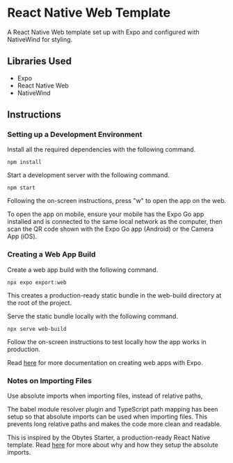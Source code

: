 # React Native Web Template

A React Native Web template set up with Expo and configured with NativeWind for styling.

## Libraries Used
- Expo
- React Native Web
- NativeWind

## Instructions

### Setting up a Development Environment

Install all the required dependencies with the following command.
```
npm install
```
Start a development server with the following command.
```
npm start
```
Following the on-screen instructions, press "w" to open the app on the web.

To open the app on mobile, ensure your mobile has the Expo Go app installed and is connected to the same local network as the computer, then scan the QR code shown with the Expo Go app (Android) or the Camera App (iOS).

### Creating a Web App Build

Create a web app build with the following command.
```
npx expo export:web
```
This creates a production-ready static bundle in the web-build directory at the root of the project.

Serve the static bundle locally with the following command.
```
npx serve web-build
```
Follow the on-screen instructions to test locally how the app works in production.

Read [here](https://docs.expo.dev/distribution/publishing-websites/) for more documentation on creating web apps with Expo.

### Notes on Importing Files

Use absolute imports when importing files, instead of relative paths,

The babel module resolver plugin and TypeScript path mapping has been setup so that absolute imports can be used when importing files. This prevents long relative paths and makes the code more clean and readable. 

This is inspired by the Obytes Starter, a production-ready React Native template. Read [here](https://starter.obytes.com/docs/getting-started/project-structure#importing-files) for more about why and how they setup the absolute imports.

